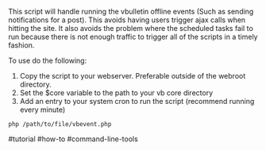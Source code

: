 This script will handle running the vbulletin offline events (Such as sending notifications for a post). This avoids having users trigger ajax calls when hitting the site. It also avoids the problem where the scheduled tasks fail to run because there is not enough traffic to trigger all of the scripts in a timely fashion.

  
To use do the following:

1. Copy the script to your webserver. Preferable outside of the webroot directory.
2. Set the $core variable to the path to your vb core directory
3. Add an entry to your system cron to run the script (recommend running every minute)

`php /path/to/file/vbevent.php`

#tutorial #how-to #command-line-tools 